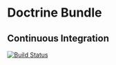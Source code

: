 Doctrine Bundle
===============

Continuous Integration
---------------------

[![Build Status](https://travis-ci.org/dontdrinkandroot/doctrine-bundle.php.svg?branch=master)](https://travis-ci.org/dontdrinkandroot/doctrine-bundle.php)
